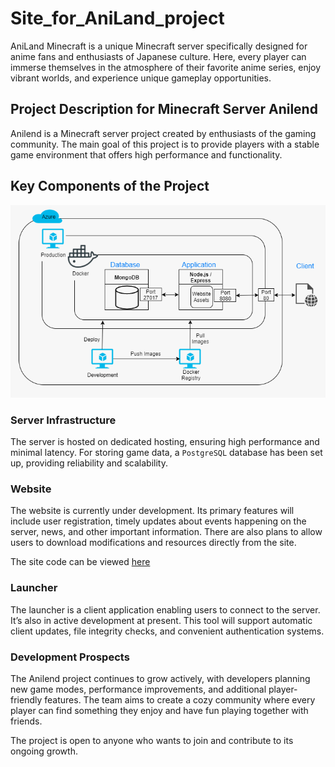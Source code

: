 # Site_for_AniLand_project
AniLand Minecraft is a unique Minecraft server specifically designed for anime fans and enthusiasts of Japanese culture. Here, every player can immerse themselves in the atmosphere of their favorite anime series, enjoy vibrant worlds, and experience unique gameplay opportunities.


## Project Description for Minecraft Server Anilend

Anilend is a Minecraft server project created by enthusiasts of the gaming community. The main goal of this project is to provide players with a stable game environment that offers high performance and functionality.

## Key Components of the Project

![alt text](image.png)

### Server Infrastructure
The server is hosted on dedicated hosting, ensuring high performance and minimal latency. For storing game data, a `PostgreSQL` database has been set up, providing reliability and scalability.

### Website
The website is currently under development. Its primary features will include user registration, timely updates about events happening on the server, news, and other important information. There are also plans to allow users to download modifications and resources directly from the site.

The site code can be viewed [here](https://github.com/esta1d/AniLand_project/tree/main/site)

### Launcher
The launcher is a client application enabling users to connect to the server. It’s also in active development at present. This tool will support automatic client updates, file integrity checks, and convenient authentication systems.

### Development Prospects
The Anilend project continues to grow actively, with developers planning new game modes, performance improvements, and additional player-friendly features. The team aims to create a cozy community where every player can find something they enjoy and have fun playing together with friends.

The project is open to anyone who wants to join and contribute to its ongoing growth.

###